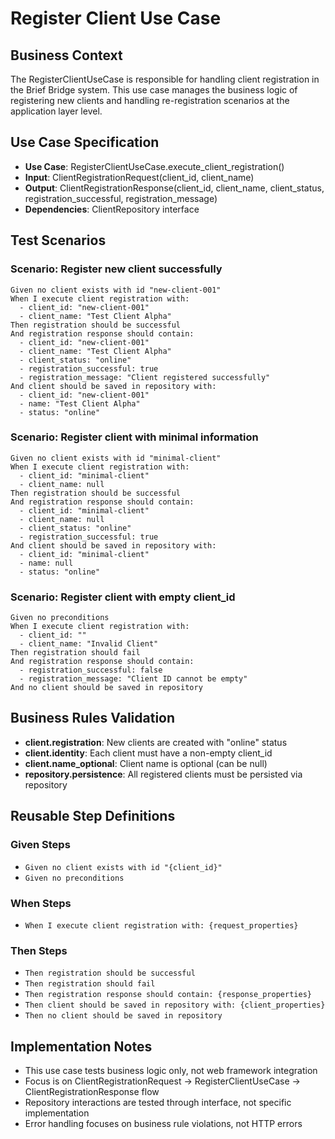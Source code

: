 # Register Client Use Case

## Business Context
The RegisterClientUseCase is responsible for handling client registration in the Brief Bridge system. This use case manages the business logic of registering new clients and handling re-registration scenarios at the application layer level.

## Use Case Specification
- **Use Case**: RegisterClientUseCase.execute_client_registration()
- **Input**: ClientRegistrationRequest(client_id, client_name)
- **Output**: ClientRegistrationResponse(client_id, client_name, client_status, registration_successful, registration_message)
- **Dependencies**: ClientRepository interface

## Test Scenarios

### Scenario: Register new client successfully
```
Given no client exists with id "new-client-001"
When I execute client registration with:
  - client_id: "new-client-001"
  - client_name: "Test Client Alpha"
Then registration should be successful
And registration response should contain:
  - client_id: "new-client-001"
  - client_name: "Test Client Alpha"
  - client_status: "online"
  - registration_successful: true
  - registration_message: "Client registered successfully"
And client should be saved in repository with:
  - client_id: "new-client-001"
  - name: "Test Client Alpha"
  - status: "online"
```

### Scenario: Register client with minimal information
```
Given no client exists with id "minimal-client"
When I execute client registration with:
  - client_id: "minimal-client"
  - client_name: null
Then registration should be successful
And registration response should contain:
  - client_id: "minimal-client"
  - client_name: null
  - client_status: "online"
  - registration_successful: true
And client should be saved in repository with:
  - client_id: "minimal-client"
  - name: null
  - status: "online"
```

### Scenario: Register client with empty client_id
```
Given no preconditions
When I execute client registration with:
  - client_id: ""
  - client_name: "Invalid Client"
Then registration should fail
And registration response should contain:
  - registration_successful: false
  - registration_message: "Client ID cannot be empty"
And no client should be saved in repository
```

## Business Rules Validation
- **client.registration**: New clients are created with "online" status
- **client.identity**: Each client must have a non-empty client_id
- **client.name_optional**: Client name is optional (can be null)
- **repository.persistence**: All registered clients must be persisted via repository

## Reusable Step Definitions

### Given Steps
- `Given no client exists with id "{client_id}"`
- `Given no preconditions`

### When Steps
- `When I execute client registration with: {request_properties}`

### Then Steps
- `Then registration should be successful`
- `Then registration should fail`
- `Then registration response should contain: {response_properties}`
- `Then client should be saved in repository with: {client_properties}`
- `Then no client should be saved in repository`

## Implementation Notes
- This use case tests business logic only, not web framework integration
- Focus is on ClientRegistrationRequest → RegisterClientUseCase → ClientRegistrationResponse flow
- Repository interactions are tested through interface, not specific implementation
- Error handling focuses on business rule violations, not HTTP errors